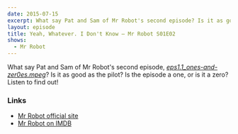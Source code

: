 ```yaml
---
date: 2015-07-15
excerpt: What say Pat and Sam of Mr Robot's second episode? Is it as good as the pilot? Is the episode a one, or is it a zero? Listen to find out!
layout: episode
title: Yeah, Whatever. I Don't Know — Mr Robot S01E02
shows:
  - Mr Robot
---
```


What say Pat and Sam of Mr Robot's second episode, [*eps1.1_ones-and-zer0es.mpeg*][s01e02-imdb]? Is it as good as the pilot? Is the episode a one, or is it a zero? Listen to find out!

### Links

* [Mr Robot official site][mr-robot-usa]
* [Mr Robot on IMDB][mr-robot-imdb]

[s01e02-imdb]:http://www.imdb.com/title/tt4686038/
[mr-robot-imdb]:http://www.imdb.com/title/tt4158110/
[mr-robot-usa]:http://www.usanetwork.com/mrrobot
